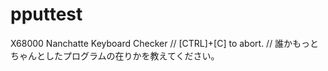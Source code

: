 # pputtest
X68000 Nanchatte Keyboard Checker
// [CTRL]+[C] to abort.
// 誰かもっとちゃんとしたプログラムの在りかを教えてください。
